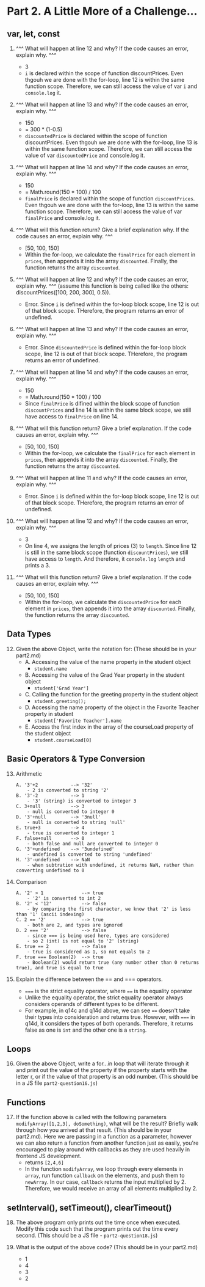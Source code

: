 # Part 2. A Little More of a Challenge...
## var, let, const
1. ^^^ What will happen at line 12 and why? If the code causes an error, explain why. ^^^
    - 3
    - ```i``` is declared within the scope of function discountPrices. Even thgouh we are done with the for-loop, line 12 is within the same function scope. Therefore, we can still access the value of var ```i``` and ```console.log``` it.
2. ^^^ What will happen at line 13 and why? If the code causes an error, explain why. ^^^
    - 150
    - = 300 * (1-0.5)
    - ```discountedPrice``` is declared within the scope of function discountPrices. Even thgouh we are done with the for-loop, line 13 is within the same function scope. Therefore, we can still access the value of var ```discountedPrice``` and console.log it.
3. ^^^ What will happen at line 14 and why? If the code causes an error, explain why. ^^^
    - 150
    - = Math.round(150 * 100) / 100
    - ```finalPrice``` is declared within the scope of function ```discountPrices```. Even thgouh we are done with the for-loop, line 13 is within the same function scope. Therefore, we can still access the value of var ```finalPrice``` and console.log it.
4. ^^^ What will this function return? Give a brief explanation why. If the code causes an error, explain why. ^^^
    - [50, 100, 150]
    - Within the for-loop, we calculate the ```finalPrice``` for each element in ```prices```, then appends it into the array ```discounted```. Finally, the function returns the array ```discounted```.
5. ^^^ What will happen at line 12 and why?  If the code causes an error, explain why. ^^^ (assume this function is being called like the others: discountPrices([100, 200, 300], 0.5)).
    - Error. Since ```i``` is defined within the for-loop block scope, line 12 is out of that block scope. THerefore, the program returns an error of undefined.
6. ^^^ What will happen at line 13 and why? If the code causes an error, explain why. ^^^
    - Error. Since ```discountedPrice``` is defined within the for-loop block scope, line 12 is out of that block scope. THerefore, the program returns an error of undefined.
7. ^^^ What will happen at line 14 and why? If the code causes an error, explain why. ^^^
    - 150
    - = Math.round(150 * 100) / 100
    - Since ```finalPrice``` is difined within the block scope of function ```discountPrices``` and line 14 is within the same block scope, we still have access to ```finalPrice``` on line 14.
8. ^^^ What will this function return? Give a brief explanation. If the code causes an error, explain why. ^^^
    - [50, 100, 150]
    - Within the for-loop, we calculate the ```finalPrice``` for each element in ```prices```, then appends it into the array ```discounted```. Finally, the function returns the array ```discounted```.
9.  ^^^ What will happen at line 11 and why? If the code causes an error, explain why. ^^^
    - Error. Since ```i``` is defined within the for-loop block scope, line 12 is out of that block scope. THerefore, the program returns an error of undefined.

10. ^^^ What will happen at line 12 and why? If the code causes an error, explain why. ^^^
    - 3
    - On line 4, we assigns the length of prices (3) to ```length```. Since line 12 is still in the same block scope (function ```discountPrices```), we still have access to ```length```. And therefore, it ```console.log``` ```length``` and prints a 3.
11. ^^^ What will this function return? Give a brief explanation. If the code causes an error, explain why. ^^^
    - [50, 100, 150]
    - Within the for-loop, we calculate the ```discountedPrice``` for each element in ```prices```, then appends it into the array ```discounted```. Finally, the function returns the array ```discounted```.

## Data Types
12. Given the above Object, write the notation for:  (These should be in your part2.md)
    - A. Accessing the value of the name property in the student object
      - ```student.name```
    - B. Accessing the value of the Grad Year property in the student object
      - ```student['Grad Year']```
    - C. Calling the function for the greeting property in the student object
      - ```student.greeting();```
    - D. Accessing the name property of the object in the Favorite Teacher property in student
      - ```student['Favorite Teacher'].name```
    - E. Access the first index in the array of the courseLoad property of the student object
      - ```student.courseLoad[0]```

## Basic Operators & Type Conversion

13. Arithmetic
    ```
    A. '3'+2            --> '32'
        - 2 is converted to string '2'
    B. '3'-2            --> 1
        - '3' (string) is converted to integer 3
    C. 3+null           --> 3
        - null is converted to integer 0
    D. '3'+null         --> '3null'
        - null is converted to string 'null'
    E. true+3           --> 4
        - true is converted to integer 1
    F. false+null       --> 0
        - both false and null are converted to integer 0
    G. '3'+undefined    --> '3undefined'
        - undefined is converted to string 'undefined'
    H. '3'-undefined    --> NaN
        - when subtration with undefined, it returns NaN, rather than converting undefined to 0
    ```

14. Comparison
    ```
    A. '2' > 1              --> true
        - '2' is converted to int 2
    B. '2' < '12'           --> false
        - by comparing the first character, we know that '2' is less than '1' (ascii indexing)
    C. 2 == '2'             --> true
        - both are 2, and types are ignored
    D. 2 === '2'            --> false
        - since === is being used here, types are considered
        - so 2 (int) is not equal to '2' (string)
    E. true == 2            --> false
        - true is considered as 1, so not equals to 2
    F. true === Boolean(2)  --> true
        - Boolean(2) would return true (any number other than 0 returns true), and true is equal to true
    ```

15. Explain the difference between the == and === operators.
    - ```===``` is the strict equality operator, where ```==``` is the equality operator
    - Unlike the equality operator, the strict equality operator always considers operands of different types to be different.
    - For example, in q14c and q14d above, we can see ```==``` doesn't take their types into consideration and returns true. However, with ```===``` in q14d, it considers the types of both operands. Therefore, it returns false as one is ```int``` and the other one is a ```string```.

## Loops

16. Given the above Object, write a for...in loop that will iterate through it and print out the value of the property if the property starts with the letter r, or if the value of that property is an odd number.  (This should be in a JS file ```part2-question16.js```)

## Functions

17. If the function above is called with the following parameters ```modifyArray([1,2,3], doSomething)```, what will be the result? Briefly walk through how you arrived at that result. (This should be in your part2.md). Here we are passing in a function as a parameter, however we can also return a function from another function just as easily, you're encouraged to play around with callbacks as they are used heavily in frontend JS development. 
    - returns ```[2,4,6]```
    - In the function ```modifyArray```, we loop through every elements in ```array```, run function ```callback``` on the elements, and push them to ```newArray```. In our case, ```callback``` returns the input multiplied by 2. Therefore, we would receive an array of all elements multiplied by 2.

## setInterval(), setTimeout(), clearTimeout()

18. The above program only prints out the time once when executed. Modify this code such that the program prints out the time every second.  (This should be a JS file - ```part2-question18.js```)

19. What is the output of the above code? (This should be in your part2.md)
    - 1
    - 4
    - 3
    - 2

